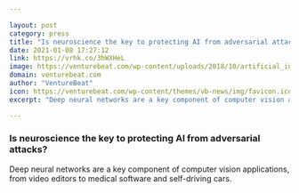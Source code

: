 ```yaml
---

layout: post
category: press
title: "Is neuroscience the key to protecting AI from adversarial attacks?"
date: 2021-01-08 17:27:12
link: https://vrhk.co/3hWXHeL
image: https://venturebeat.com/wp-content/uploads/2018/10/artificial_intelligence.shutterstock_673672549-e1586861549970.jpg?w=1200&strip=all
domain: venturebeat.com
author: "VentureBeat"
icon: https://venturebeat.com/wp-content/themes/vb-news/img/favicon.ico
excerpt: "Deep neural networks are a key component of computer vision applications, from video editors to medical software and self-driving cars."

---
```


### Is neuroscience the key to protecting AI from adversarial attacks?

Deep neural networks are a key component of computer vision applications, from video editors to medical software and self-driving cars.